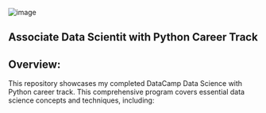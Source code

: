 ![image](https://github.com/user-attachments/assets/4e9f9e4e-5639-43c2-a171-7cc9ef110c1b)

## Associate Data Scientit with Python Career Track

## Overview:

This repository showcases my completed DataCamp Data Science with Python career track. This comprehensive program covers essential data science concepts and techniques, including:


